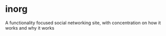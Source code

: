 # inorg
A functionality focused social networking site, with concentration on how it works and why it works
